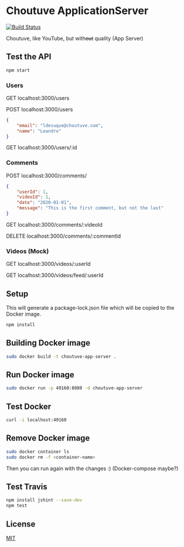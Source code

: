 # Choutuve ApplicationServer

[![Build Status](https://travis-ci.com/Choutuve-Inc/7552-Choutuve-ApplicationServer.svg?branch=master)](https://travis-ci.com/github/Choutuve-Inc/7552-Choutuve-ApplicationServer)

Choutuve, like YouTube, but with~~out~~ quality (App Server)

## Test the API

```bash
npm start
```

### Users

GET localhost:3000/users

POST localhost:3000/users

```json
{
    "email": "ldesuque@choutuve.com",
    "name": "Leandro"
}
```

GET localhost:3000/users/:id

### Comments

POST localhost:3000/comments/

```json
{
    "userId": 1,
    "videoId": 1,
    "date": "2020-01-01",
    "message": "This is the first comment, but not the last"
}
```

GET localhost:3000/comments/:videoId

DELETE localhost:3000/comments/:commentId

### Videos (Mock)

GET localhost:3000/videos/:userId

GET localhost:3000/videos/feed/:userId

## Setup

This will generate a package-lock.json file which will be copied to the Docker image.

```bash
npm install
```

## Building Docker image

```bash
sudo docker build -t choutuve-app-server .
```

## Run Docker image

```bash
sudo docker run -p 49160:8080 -d choutuve-app-server
```

## Test Docker

```bash
curl -i localhost:49160
```

## Remove Docker image
```bash
sudo docker container ls
sudo docker rm -f <container-name>
```

Then you can run again with the changes :)
(Docker-compose maybe?)

## Test Travis

```bash
npm install jshint --save-dev
npm test
```

## License
[MIT](https://choosealicense.com/licenses/mit/)
